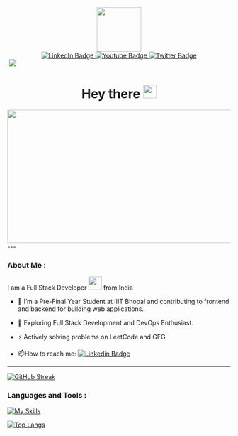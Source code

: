 <div id="header" align="center">
  <img src="https://media.giphy.com/media/M9gbBd9nbDrOTu1Mqx/giphy.gif" width="100"/>
</div>
<div id="badges" align="center">
  <a href="https://www.linkedin.com/in/muhammad-taaha-2a53671b0/">
    <img src="https://img.shields.io/badge/LinkedIn-blue?style=for-the-badge&logo=linkedin&logoColor=white" alt="LinkedIn Badge"/>
  </a>
  <a href="https://www.linkedin.com/in/muhammad-taaha-2a53671b0/">
    <img src="https://img.shields.io/badge/YouTube-red?style=for-the-badge&logo=youtube&logoColor=white" alt="Youtube Badge"/>
  </a>
  <a href="https://www.linkedin.com/in/muhammad-taaha-2a53671b0/">
    <img src="https://img.shields.io/badge/Twitter-blue?style=for-the-badge&logo=twitter&logoColor=white" alt="Twitter Badge"/>
  </a>
</div>
<img src="https://komarev.com/ghpvc/?username=TSTRIVER&style=flat-square&color=blue" alt="" align="center"/>
<img src="https://img.shields.io/badge/Amazon_AWS-FF9900?style=for-the-badge&logo=amazonaws&logoColor=white"/>
<h1 align="center">
  Hey there
  <img src="https://media.giphy.com/media/hvRJCLFzcasrR4ia7z/giphy.gif" width="30px"/>
</h1>
<div align="center">
  <img src="https://media.giphy.com/media/dWesBcTLavkZuG35MI/giphy.gif" width="600" height="300"/>
</div>
---

### About Me :
I am a Full Stack Developer <img src="https://media.giphy.com/media/WUlplcMpOCEmTGBtBW/giphy.gif" width="30"> from India
- :telescope: I’m a Pre-Final Year Student at IIIT Bhopal and contributing to frontend and backend for building web applications.

- :seedling: Exploring Full Stack Development and DevOps Enthusiast.

- :zap: Actively solving problems on LeetCode and GFG

- :mailbox:How to reach me: [![Linkedin Badge](https://img.shields.io/badge/-kakbar-blue?style=flat&logo=Linkedin&logoColor=white)](https://www.linkedin.com/in/muhammad-taaha-2a53671b0/)
 ---
 [![GitHub Streak](https://streak-stats.demolab.com?user=TStriver&theme=dark&border_radius=50)](https://git.io/streak-stats)

### Languages and Tools :
[![My Skills](https://skillicons.dev/icons?i=html,css,react,javascript,bootstrap,tailwind,nodejs,mongodb,express,postman,git,mui,cpp,github,redux,vscode,docker&perline=8)](https://skillicons.dev)

[![Top Langs](https://github-readme-stats-git-masterrstaa-rickstaa.vercel.app/api/top-langs/?username=TSTRIVER)](https://github.com/TSTRIVER/github-readme-stats)
